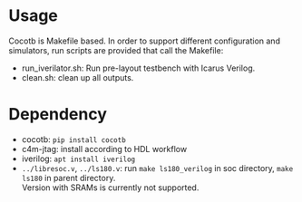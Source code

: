 # Usage

Cocotb is Makefile based. In order to support different configuration and
simulators, run scripts are provided that call the Makefile:

* run_iverilator.sh: Run pre-layout testbench with Icarus Verilog.
* clean.sh: clean up all outputs.

# Dependency

* cocotb: `pip install cocotb`
* c4m-jtag: install according to HDL workflow
* iverilog: `apt install iverilog`
* `../libresoc.v`, `../ls180.v`: run `make ls180_verilog` in soc directory,
  `make ls180` in parent directory.  
  Version with SRAMs is currently not supported.

